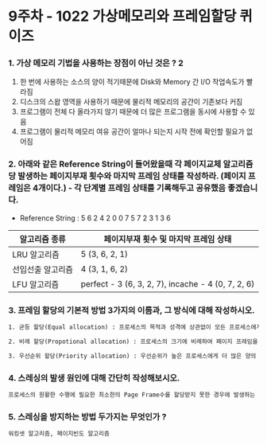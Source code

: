 # 9주차 - 1022 가상메모리와 프레임할당 퀴이즈



### 1. 가상 메모리 기법을 사용하는 장점이 아닌 것은 ? 2

1. 한 번에 사용하는 소스의 양이 적기때문에 Disk와 Memory 간 I/O 작업속도가 빨라짐
2. 디스크의 스왑 영역을 사용하기 때문에 물리적 메모리의 공간이 기존보다 커짐
3. 프로그램이 전체 다 올라가지 않기 때문에 더 많은 프로그램을 동시에 사용할 수 있음
4. 프로그램이 물리적 메모리 여유 공간이 얼마나 되는지 시작 전에 확인할 필요가 없어짐



### 2. 아래와 같은 Reference String이 들어왔을때 각 페이지교체 알고리즘당 발생하는 페이지부재 횟수와 마지막 프레임 상태를 작성하라. (페이지 프레임은 4개이다.) - 각 단계별 프레임 상태를 기록해두고 공유했음 좋겠습니다.



- Reference String : 5 6 2 4 2 0 0 7 5 7 2 3 1 3 6



| 알고리즘 종류     | 페이지부재 횟수 및 마지막 프레임 상태              |
| ----------------- | -------------------------------------------------- |
| LRU 알고리즘      | 5 (3, 6, 2, 1)                                     |
| 선입선출 알고리즘 | 4 (3, 1, 6, 2)                                     |
| LFU 알고리즘      | perfect - 3 (6, 3, 2, 7), incache - 4 (0, 7, 2, 6) |



### 3. 프레임 할당의 기본적 방법 3가지의 이름과, 그 방식에 대해 작성하시오.

```reStructuredText
1. 균등 할당(Equal allocation) : 프로세스의 목적과 성격에 상관없이 모든 프로세스에게 고정된 양의 프레임을 할당해준다.

2. 비례 할당(Propotional allocation) : 프로세스의 크기에 비례하여 페이지 프레임을 할당해준다.

3. 우선순위 할당(Priority allocation) : 우선순위가 높은 프로세스에게 더 많은 양의 Frame을 할당해준다.
```



### 4. 스레싱의 발생 원인에 대해 간단히 작성해보시오.

```reStructuredText
프로세스의 원활한 수행에 필요한 최소한의 Page Frame수를 할당받지 못한 경우에 발생하는 현상
```



### 5. 스레싱을 방지하는 방법 두가지는 무엇인가 ?

```reStructuredText
워킹셋 알고리즘, 페이지빈도 알고리즘
```

